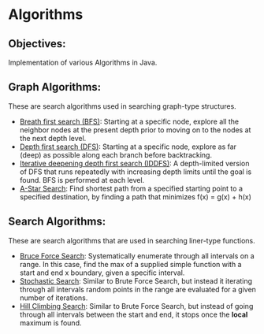 # Algorithms

## Objectives: 

Implementation of various Algorithms in Java. 

## Graph Algorithms:

These are search algorithms used in searching graph-type structures.

* [Breath first search (BFS)][1]: Starting at a specific node, explore all the neighbor nodes at the present depth prior to moving on to the nodes at the next depth level.
* [Depth first search (DFS)][2]: Starting at a specific node, explore as far (deep) as possible along each branch before backtracking.
* [Iterative deepening depth first search (IDDFS)][3]: A depth-limited version of DFS that runs repeatedly with increasing depth limits until the goal is found. BFS is performed at each level. 
* [A-Star Search][4]: Find shortest path from a specified starting point to a specified destination, by finding a path that minimizes f(x) = g(x) + h(x)

[1]: https://en.wikipedia.org/wiki/Breadth-first_search
[2]: https://en.wikipedia.org/wiki/Depth-first_search
[3]: https://en.wikipedia.org/wiki/Iterative_deepening_depth-first_search
[4]: https://en.wikipedia.org/wiki/A*_search_algorithm

## Search Algorithms:

These are search algorithms that are used in searching liner-type functions. 

* [Bruce Force Search][5]: Systematically enumerate through all intervals on a range. In this case, find the max of a supplied simple function with a start and end x boundary, given a specific interval. 
* [Stochastic Search][6]: Similar to Brute Force Search, but instead it iterating through all intervals random points in the range are evaluated for a given number of iterations. 
* [Hill Climbing Search][7]: Similar to Brute Force Search, but instead of going through all intervals between the start and end, it stops once the **local** maximum is found.

[5]: https://en.wikipedia.org/wiki/Brute-force_search
[6]: https://en.wikipedia.org/wiki/Stochastic_optimization
[7]: https://en.wikipedia.org/wiki/Hill_climbing